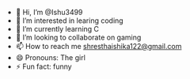 - 👋 Hi, I’m @Ishu3499
- 👀 I’m interested in learing coding
- 🌱 I’m currently learning C
- 💞️ I’m looking to collaborate on gaming
- 📫 How to reach me shresthaishika122@gmail.com
- 😄 Pronouns: The girl
- ⚡ Fun fact: funny

<!---
Ishu3499/Ishu3499 is a ✨ special ✨ repository because its `README.md` (this file) appears on your GitHub profile.
You can click the Preview link to take a look at your changes.
--->
